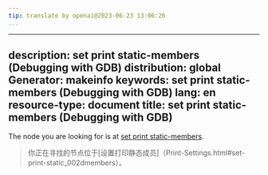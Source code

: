 ```yaml
---
tip: translate by openai@2023-06-23 13:06:26
...
```

---
description: set print static-members (Debugging with GDB)
distribution: global
Generator: makeinfo
keywords: set print static-members (Debugging with GDB)
lang: en
resource-type: document
title: set print static-members (Debugging with GDB)
---

The node you are looking for is at [set print static-members](Print-Settings.html#set-print-static_002dmembers).

> 你正在寻找的节点位于[设置打印静态成员]（Print-Settings.html#set-print-static_002dmembers）。
